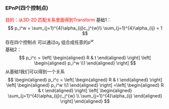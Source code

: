 <!--
 * @Author: Liu Weilong
 * @Date: 2021-01-29 09:58:50
 * @LastEditors: Liu Weilong 
 * @LastEditTime: 2021-01-29 10:09:40
 * @FilePath: /3rd-test-learning/31. orb_slam_related/doc/supplement_material.md
 * @Description: 
 * 
-->
### EPnP(四个控制点)
<font color = "Red"> 目的：从3D-2D 匹配关系里面得到Transform</font>
基础1：
$$
    p_i^w = \sum_{j=1}^{4}\alpha_{ij}c_j^{w}\\
    \sum_{j=1}^{4}\alpha_{ij} = 1
$$
存在四个控制点 可以通过$\alpha_{ji}$ 组合成任意的$p^w$<br>
基础2：
$$
    p_i^c = \left[
        \begin{aligned}
            R & t
        \end{aligned}
    \right]
    \left[
        \begin{aligned}
           p_i^w \\1
        \end{aligned}
    \right]
$$
从基础1我们可以得到一个关系
$$
    \begin{aligned}
    p_i^c = \left[
        \begin{aligned}
            R & t
        \end{aligned}
    \right]
    \left[
        \begin{aligned}
           p_i^w \\1
        \end{aligned}
    \right]
    =\left[
        \begin{aligned}
            R & t
        \end{aligned}
    \right]
        \left[
        \begin{aligned}
           \sum_{j=1}^{4}\alpha_{ij}c_j^{w} \\
           \sum_{j=1}^{4}\alpha_{ij}
        \end{aligned}
    \right]
    \end{aligned}
$$